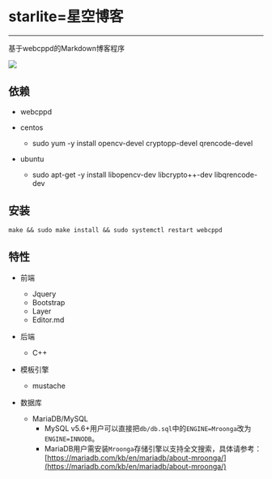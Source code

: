 # starlite=星空博客
---
基于webcppd的Markdown博客程序

![](https://raw.githubusercontent.com/webcpp/starlite/master/assets/blog/starlite-log.png)

## 依赖
- webcppd

 - centos
   - sudo yum -y install opencv-devel cryptopp-devel qrencode-devel

 - ubuntu 
   - sudo apt-get -y install libopencv-dev libcrypto++-dev libqrencode-dev

## 安装

`make && sudo make install && sudo systemctl restart webcppd`

## 特性
 - 前端
   - Jquery
   - Bootstrap
   - Layer
   - Editor.md

 - 后端
   - C++

 -  模板引擎
    - mustache

 - 数据库
    - MariaDB/MySQL
       - MySQL v5.6+用户可以直接把`db/db.sql`中的`ENGINE=Mroonga`改为`ENGINE=INNODB`。
       - MariaDB用户需安装`Mroonga`存储引擎以支持全文搜索，具体请参考：[https://mariadb.com/kb/en/mariadb/about-mroonga/](https://mariadb.com/kb/en/mariadb/about-mroonga/)
 
